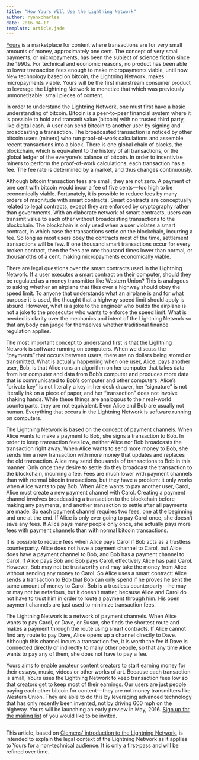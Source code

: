 ```yaml
---
title: "How Yours Will Use the Lightning Network"
author: ryanxcharles
date: 2016-04-17
template: article.jade
---
```

[Yours](https://www.yours.network/) is a marketplace for content where
transactions are for very small amounts of money, approximately one cent. The
concept of very small payments, or micropayments, has been the subject of
science fiction since the 1990s. For technical and economic reasons, no product
has been able to lower transaction fees enough to make micropayments viable,
until now. New technology based on bitcoin, the Lightning Network, makes
micropayments viable. Yours will be the first mainstream consumer product to
leverage the Lightning Network to monetize that which was previously
unmonetizable: small pieces of content.

In order to understand the Lightning Network, one must first have a basic
understanding of bitcoin. Bitcoin is a peer-to-peer financial system where it
is possible to hold and transmit value (bitcoin) with no trusted third party,
like digital cash. A user can send bitcoin to another user by signing and
broadcasting a transaction. The broadcasted transaction is noticed by other
bitcoin users (miners) who run proof-of-work calculations and assemble recent
transactions into a block. There is one global chain of blocks, the blockchain,
which is equivalent to the history of all transactions, or the global ledger of
the everyone’s balance of bitcoin. In order to incentivize miners to perform
the proof-of-work calculations, each transaction has a fee. The fee rate is
determined by a market, and thus changes continuously.

Although bitcoin transaction fees are small, they are not zero. A payment of
one cent with bitcoin would incur a fee of five cents — too high to be
economically viable. Fortunately, it is possible to reduce fees by many orders
of magnitude with smart contracts. Smart contracts are conceptually related to
legal contracts, except they are enforced by cryptography rather than
governments. With an elaborate network of smart contracts, users can transmit
value to each other without broadcasting transactions to the blockchain. The
blockchain is only used when a user violates a smart contract, in which case
the transactions settle on the blockchain, incurring a fee. So long as most
users obey the contracts most of the time, settlement transactions will be few.
If one thousand smart transactions occur for every broken contract, then the
fees are one thousand times lower than normal, or thousandths of a cent, making
micropayments economically viable.

There are legal questions over the smart contracts used in the Lightning
Network. If a user executes a smart contract on their computer, should they be
regulated as a money transmitter like Western Union? This is analogous to
asking whether an airplane that flies over a highway should obey the speed
limit. To anyone that understands what an airplane is and for what purpose it
is used, the thought that a highway speed limit should apply is absurd.
However, what is a joke to the engineer who builds the airplane is not a joke
to the prosecutor who wants to enforce the speed limit. What is needed is
clarity over the mechanics and intent of the Lightning Network so that anybody
can judge for themselves whether traditional finance regulation applies.

The most important concept to understand first is that the Lightning Network is
software running on computers. When we discuss the “payments” that occurs
between users, there are no dollars being stored or transmitted. What is
actually happening when one user, Alice, pays another user, Bob, is that Alice
runs an algorithm on her computer that takes data from her computer and data
from Bob’s computer and produces more data that is communicated to Bob’s
computer and other computers. Alice’s “private key” is not literally a key in
her desk drawer, her “signature” is not literally ink on a piece of paper, and
her “transaction” does not involve shaking hands. While these things are
analogous to their real-world counterparts, they are not equivalent. Even Alice
and Bob are usually not human. Everything that occurs in the Lightning Network
is software running on computers.

The Lightning Network is based on the concept of payment channels. When Alice
wants to make a payment to Bob, she signs a transaction to Bob. In order to
keep transaction fees low, neither Alice nor Bob broadcasts the transaction
right away. When Alice wants to send more money to Bob, she sends him a new
transaction with more money that updates and replaces the old transaction.
Alice may send thousands of transactions to Bob in this manner. Only once they
desire to settle do they broadcast the transaction to the blockchain, incurring
a fee. Fees are much lower with payment channels than with normal bitcoin
transactions, but they have a problem: it only works when Alice wants to pay
Bob. When Alice wants to pay another user, Carol, Alice must create a new
payment channel with Carol. Creating a payment channel involves broadcasting a
transaction to the blockchain before making any payments, and another
transaction to settle after all payments are made. So each payment channel
requires two fees, one at the beginning and one at the end. If Alice is only
ever going to pay Carol once, she doesn’t save any fees. If Alice pays many
people only once, she actually pays more fees with payment channels than with
normal bitcoin transactions.

It is possible to reduce fees when Alice pays Carol if Bob acts as a trustless
counterparty. Alice does not have a payment channel to Carol, but Alice does
have a payment channel to Bob, and Bob has a payment channel to Carol. If Alice
pays Bob and Bob pays Carol, effectively Alice has paid Carol. However, Bob may
not be trustworthy and may take the money from Alice without sending any money
to Carol. So Alice uses a smart contract: Alice sends a transaction to Bob that
Bob can only spend if he proves he sent the same amount of money to Carol. Bob
is a trustless counterparty — he may or may not be nefarious, but it doesn’t
matter, because Alice and Carol do not have to trust him in order to route a
payment through him. His open payment channels are just used to minimize
transaction fees.

The Lightning Network is a network of payment channels. When Alice wants to pay
Carol, or Dave, or Susan, she finds the shortest route and makes a payment
through the route using smart contracts. If Alice cannot find any route to pay
Dave, Alice opens up a channel directly to Dave. Although this channel incurs a
transaction fee, it is worth the fee if Dave is connected directly or
indirectly to many other people, so that any time Alice wants to pay any of
them, she does not have to pay a fee.

Yours aims to enable amateur content creators to start earning money for their
essays, music, videos or other works of art. Because each transaction is small,
Yours uses the Lightning Network to keep transaction fees low so that creators
get to keep most of their earnings. Our users are just people paying each other
bitcoin for content — they are not money transmitters like Western Union. They
are able to do this by leveraging advanced technology that has only recently
been invented, not by driving 600 mph on the highway. Yours will be launching
an early preview in May, 2016. [Sign up for the mailing
list](https://www.yours.network/) of you would like to be invited.

---------------------

This article, based on [Clemens' introduction to the Lightning
Network](https://github.com/yoursnetwork/fullnode-pc/blob/9f34c546e4e44001517b5c7e87f71566484b6249/docs/gentle-lightning.md),
is intended to explain the legal context of the Lightning Network as it applies
to Yours for a non-technical audience. It is only a first-pass and will be
refined over time.
